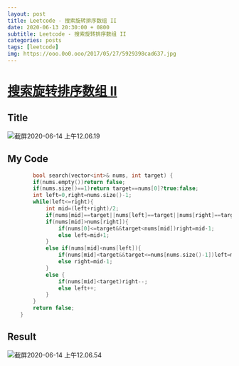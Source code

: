 ```yaml
---
layout: post
title: Leetcode - 搜索旋转排序数组 II
date: 2020-06-13 20:30:00 + 0800
subtitle: Leetcode - 搜索旋转排序数组 II
categories: posts
tags: [leetcode]
img: https://ooo.0o0.ooo/2017/05/27/5929398cad637.jpg
---
```

# [搜索旋转排序数组 II](https://leetcode-cn.com/problems/search-in-rotated-sorted-array-ii/)

## Title

![截屏2020-06-14 上午12.06.19](https://tva1.sinaimg.cn/large/007S8ZIlly1gfr4052080j30zy0fmq5g.jpg)

## My Code

```c++
		bool search(vector<int>& nums, int target) {
        if(nums.empty())return false;
        if(nums.size()==1)return target==nums[0]?true:false;
        int left=0,right=nums.size()-1;
        while(left<=right){
            int mid=(left+right)/2;
            if(nums[mid]==target||nums[left]==target||nums[right]==target)return true;
            if(nums[mid]>nums[right]){
                if(nums[0]<=target&&target<nums[mid])right=mid-1;
                else left=mid+1;
            }
            else if(nums[mid]<nums[left]){
                if(nums[mid]<target&&target<=nums[nums.size()-1])left=mid+1;
                else right=mid-1;
            }
            else {
                if(nums[mid]<target)right--;
                else left++;
            }
        }
        return false;
    }
```

## Result

![截屏2020-06-14 上午12.06.54](https://tva1.sinaimg.cn/large/007S8ZIlly1gfr40qhs61j30y209ojsj.jpg)

